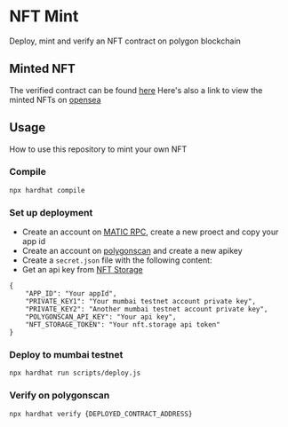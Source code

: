 # NFT Mint

Deploy, mint and verify an NFT contract on polygon blockchain

## Minted NFT

The verified contract can be found [here](https://mumbai.polygonscan.com/address/0x94C6cb95d0e5753337613194b7813CE728004716)
Here's also a link to view the minted NFTs on [opensea](https://testnets.opensea.io/collection/tigers-3anzaiwuum)

## Usage

How to use this repository to mint your own NFT
 
### Compile

```
npx hardhat compile
```

### Set up deployment

- Create an account on [MATIC RPC](https://rpc.maticvigil.com/), create a new proect and copy your app id
- Create an account on [polygonscan](https://polygonscan.com/register) and create a new apikey
- Create a `secret.json` file with the following content:
- Get an api key from [NFT Storage](nft.storage)

```
{
    "APP_ID": "Your appId",
    "PRIVATE_KEY1": "Your mumbai testnet account private key",
    "PRIVATE_KEY2": "Another mumbai testnet account private key",
    "POLYGONSCAN_API_KEY": "Your api key",
    "NFT_STORAGE_TOKEN": "Your nft.storage api token"
}
```

### Deploy to mumbai testnet

```
npx hardhat run scripts/deploy.js
```

### Verify on polygonscan

```
npx hardhat verify {DEPLOYED_CONTRACT_ADDRESS}
```

